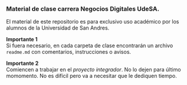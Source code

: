 ### Material de clase carrera Negocios Digitales UdeSA.
El material de este repositorio es para exclusivo uso académico por los alumnos de la Universidad de San Andres.

**Importante 1**  
Si fuera necesario, en cada carpeta de clase encontrarán un archivo `readme.md` con comentarios, instrucciones o avisos.

**Importante 2**  
Comiencen a trabajar en el *proyecto integrador*. No lo dejen para último momomento. No es difícil pero va a necesitar que le dediquen tiempo.
